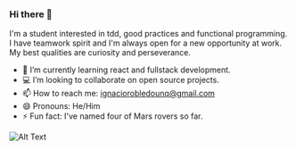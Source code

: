 ### Hi there 👋

I'm a student interested in tdd, good practices and functional programming.
I have teamwork spirit and I'm always open for a new opportunity at work.
My best qualities are curiosity and perseverance.

- 🌱 I’m currently learning react and fullstack development.
- 💻 I’m looking to collaborate on open source projects.
- 📫 How to reach me: ignaciorobledounq@gmail.com
- 😄 Pronouns: He/Him
- ⚡ Fun fact: I've named four of Mars rovers so far.

![Alt Text](https://github.githubassets.com/images/mona-whisper.gif)
